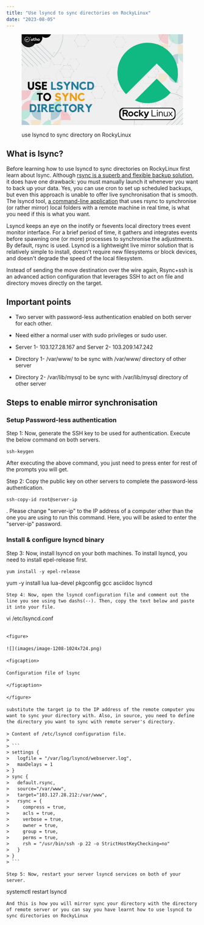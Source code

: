 ```yaml
---
title: "Use lsyncd to sync directories on RockyLinux"
date: "2023-08-05"
---
```


<figure>

![use lsyncd to sync directory on RockyLinux](images/How-to-use-lsyncd-to-sync-directory-on-RockyLinux.jpg)

<figcaption>

use lsyncd to sync directory on RockyLinux

</figcaption>

</figure>

## What is lsync?

Before learning how to use lsyncd to sync directories on RockyLinux first learn about lsync. Although [rsync is a superb and flexible backup solution,](https://utho.com/docs/tutorial/how-to-use-rsync-to-sync-local-and-remote-directories/) it does have one drawback: you must manually launch it whenever you want to back up your data. Yes, you can use cron to set up scheduled backups, but even this approach is unable to offer live synchronisation that is smooth. The lsyncd tool, [a command-line application](https://en.wikipedia.org/wiki/Command-line_interface) that uses rsync to synchronise (or rather mirror) local folders with a remote machine in real time, is what you need if this is what you want.

Lsyncd keeps an eye on the inotify or fsevents local directory trees event monitor interface. For a brief period of time, it gathers and integrates events before spawning one (or more) processes to synchronise the adjustments. By default, rsync is used. Lsyncd is a lightweight live mirror solution that is relatively simple to install, doesn't require new filesystems or block devices, and doesn't degrade the speed of the local filesystem.

Instead of sending the move destination over the wire again, Rsync+ssh is an advanced action configuration that leverages SSH to act on file and directory moves directly on the target.

## Important points

- Two server with password-less authentication enabled on both server for each other.

- Need either a normal user with sudo privileges or sudo user.

- Server 1- 103.127.28.167 and Server 2- 103.209.147.242

- Directory 1- /var/www/ to be sync with /var/www/ directory of other server

- Directory 2- /var/lib/mysql to be sync with /var/lib/mysql directory of other server

## Steps to enable mirror synchronisation

### Setup Password-less authentication

Step 1: Now, generate the SSH key to be used for authentication. Execute the below command on both servers.

```
ssh-keygen
```
After executing the above command, you just need to press enter for rest of the prompts you will get.

Step 2: Copy the public key on other servers to complete the password-less authentication.

```
ssh-copy-id root@server-ip
```
. Please change "server-ip" to the IP address of a computer other than the one you are using to run this command. Here, you will be asked to enter the "server-ip" password.

### Install & configure lsyncd binary

Step 3: Now, install lsyncd on your both machines. To install lsyncd, you need to install epel-release first.

```
yum install -y epel-release
```
yum -y install lua lua-devel pkgconfig gcc asciidoc lsyncd
```
Step 4: Now, open the lsyncd configuration file and comment out the line you see using two dashs(--). Then, copy the text below and paste it into your file.

```
vi /etc/lsyncd.conf
```

<figure>

![](images/image-1208-1024x724.png)

<figcaption>

Configuration file of lsync

</figcaption>

</figure>

substitute the target ip to the IP address of the remote computer you want to sync your directory with. Also, in source, you need to define the directory you want to sync with remote server's directory.

> Content of /etc/lsyncd configuration file.
> 
> ```
> settings {
>   logfile = "/var/log/lsyncd/webserver.log",
>   maxDelays = 1
> }
> sync {
>   default.rsync,
>   source="/var/www",
>   target="103.127.28.212:/var/www",
>   rsync = {
>     compress = true,
>     acls = true,
>     verbose = true,
>     owner = true,
>     group = true,
>     perms = true,
>     rsh = "/usr/bin/ssh -p 22 -o StrictHostKeyChecking=no"
>   }
> }
> ```

Step 5: Now, restart your server lsyncd services on both of your server.

```
systemctl restart lsyncd
```
And this is how you will mirror sync your directory with the directory of remote server or you can say you have learnt how to use lsyncd to sync directories on RockyLinux
